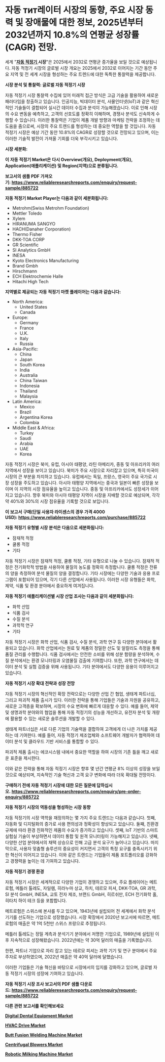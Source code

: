 <p><h1>자동 тит레이터 시장의 동향, 주요 시장 동력 및 장애물에 대한 정보, 2025년부터 2032년까지 10.8%의 연평균 성장률(CAGR) 전망.</h1></p><p>세계 "<strong><a href="https://www.reliableresearchreports.com/auto-titrators-r885722?utm_campaign=106&utm_medium=8&utm_source=Github&utm_content=ia&utm_term=10042025&utm_id=auto-titrators">자동 적정기&nbsp;</a></strong><strong>시장</strong>"은 2025에서 2032로 연평균 증가율을 보일 것으로 예상됩니다. 자동 적정기 시장의 글로벌 시장 개요는 2025에서 2032로 이어지는 기간 동안 주요 지역 및 전 세계 시장을 형성하는 주요 트렌드에 대한 독특한 통찰력을 제공합니다.</p>
<p><strong>시장 분석 및 통찰력: 글로벌 자동 적정기 시장</strong></p>
<p><p>자동 적정기 시장 통찰력 수집에 있어 미래적 접근 방식은 고급 기술을 활용하여 새로운 패러다임을 창출하고 있습니다. 인공지능, 빅데이터 분석, 사물인터넷(IoT)과 같은 혁신적인 기술들이 결합되어 실시간 데이터 수집과 분석이 가능해졌습니다. 이로 인해 시장의 수요 변동을 예측하고, 고객의 선호도를 정확히 이해하며, 경쟁사 분석도 신속하게 수행할 수 있습니다. 이러한 통찰력은 기업이 제품 개발 방향과 마케팅 전략을 조정하는 데 도움을 줌으로써, 시장의 주요 트렌드를 형성하는 데 중요한 역할을 할 것입니다. 자동 적정기 시장은 예상 기간 동안 10.8%의 CAGR로 성장할 것으로 전망되고 있으며, 이는 이러한 기술적 발전이 가져올 기회를 더욱 부각시키고 있습니다.</p><a href="%7CAUTHORITHY_DOMAIN_URL%7C?utm_campaign=106&utm_medium=8&utm_source=Github&utm_content=ia&utm_term=10042025&utm_id=auto-titrators"></a></p>
<p><strong>시장 세분화:</strong></p>
<p><strong>이 자동 적정기 Market은 다시 Overview(개요), Deployment(개요), Application(애플리케이션) 및 Region(지역)으로 분류됩니다.</strong></p>
<p><strong>보고서의 샘플 PDF 가져오기:&nbsp;<a href="https://www.reliableresearchreports.com/enquiry/request-sample/885722?utm_campaign=106&utm_medium=8&utm_source=Github&utm_content=ia&utm_term=10042025&utm_id=auto-titrators">https://www.reliableresearchreports.com/enquiry/request-sample/885722</a></strong><strong></strong></p>
<p><strong>자동 적정기 Market Player는 다음과 같이 세분화됩니다:</strong></p>
<p><ul><li>Metrohm(Swiss Metrohm Foundation)</li><li>Mettler Toledo</li><li>Xylem</li><li>HIRANUMA SANGYO</li><li>HACH(Danaher Corporation)</li><li>Thermo Fisher</li><li>DKK-TOA CORP</li><li>GR Scientific</li><li>SI Analytics GmbH</li><li>INESA</li><li>Kyoto Electronics Manufacturing</li><li>Brand Gmbh</li><li>Hirschmann</li><li>ECH Elektrochemie Halle</li><li>Hitachi High Tech</li></ul></p>
<p><strong>지역별로 제공되는 자동 적정기 마켓 플레이어는 다음과 같습니다:</strong></p>
<p><ul>
    <li>
        North America:
        <ul>
            <li>United States</li>
            <li>Canada</li>
        </ul>
    </li>
    <li>
        Europe:
        <ul>
            <li>Germany</li>
            <li>France</li>
            <li>U.K.</li>
            <li>Italy</li>
            <li>Russia</li>
        </ul>
    </li>
    <li>
        Asia-Pacific:
        <ul>
            <li>China</li>
            <li>Japan</li>
            <li>South Korea</li>
            <li>India</li>
            <li>Australia</li>
            <li>China Taiwan</li>
            <li>Indonesia</li>
            <li>Thailand</li>
            <li>Malaysia</li>
        </ul>
    </li>
    <li>
        Latin America:
        <ul>
            <li>Mexico</li>
            <li>Brazil</li>
            <li>Argentina Korea</li>
            <li>Colombia</li>
        </ul>
    </li>
    <li>
        Middle East & Africa:
        <ul>
            <li>Turkey</li>
            <li>Saudi</li>
            <li>Arabia</li>
            <li>UAE</li>
            <li>Korea</li>
        </ul>
    </li>
    </ul></p>
<p><p>자동 적정기 시장은 북미, 유럽, 아시아 태평양, 라틴 아메리카, 중동 및 아프리카의 여러 지역에서 성장을 보이고 있습니다. 북미가 주요 시장으로 자리잡고 있으며, 특히 미국이 시장의 큰 부분을 차지하고 있습니다. 유럽에서는 독일, 프랑스, 영국이 주요 국가로 시장 성장을 주도하고 있습니다. 아시아 태평양 지역에서는 중국과 일본이 빠른 성장을 보이며 이 지역의 시장 점유율을 높이고 있습니다. 중동 및 아프리카에서도 성장세가 이어지고 있습니다. 향후 북미와 아시아 태평양 지역이 시장을 지배할 것으로 예상되며, 각각 약 40%와 30%의 시장 점유율을 기록할 것으로 보입니다.</p></p>
<p><strong>이 보고서 구매(단일 사용자 라이센스의 경우 가격 4000 USD):&nbsp;<a href="https://www.reliableresearchreports.com/purchase/885722?utm_campaign=106&utm_medium=8&utm_source=Github&utm_content=ia&utm_term=10042025&utm_id=auto-titrators">https://www.reliableresearchreports.com/purchase/885722</a></strong></p>
<p><strong>자동 적정기 유형별 시장 분석은 다음으로 세분화됩니다:</strong></p>
<p><ul><li>잠재적 적정</li><li>쿨롱 적정</li><li>기타</li></ul></p>
<p><p>자동 적정기 시장은 잠재적 적정, 쿨롱 적정, 기타 유형으로 나눌 수 있습니다. 잠재적 적정은 전기화학적 방법을 사용하여 물질의 농도를 정확히 측정합니다. 쿨롱 적정은 전류의 양을 측정하여 분석 물질의 양을 결정합니다. 기타 시장에는 다양한 기술과 응용 프로그램이 포함되어 있으며, 각기 다른 산업에서 사용됩니다. 이러한 시장 유형들은 화학, 제약, 식품 및 환경 분야에서 중요하게 여겨집니다.</p></p>
<p><strong>자동 적정기 애플리케이션별 시장 산업 조사는 다음과 같이 세분화됩니다:</strong></p>
<p><ul><li>화학 산업</li><li>식품 검사</li><li>수질 분석</li><li>과학적 연구</li><li>기타</li></ul></p>
<p><p>자동 적정기 시장은 화학 산업, 식품 검사, 수질 분석, 과학 연구 등 다양한 분야에서 활용되고 있습니다. 화학 산업에서는 원료 및 제품의 정밀한 산도 및 알칼리도 측정을 통해 품질 관리를 수행합니다. 식품 검사에서는 안전한 소비를 위해 성분 함량을 분석하며, 수질 분석에서는 환경 모니터링과 오염물질 검출에 기여합니다. 또한, 과학 연구에서는 데이터 분석 및 실험 검증을 위해 사용됩니다. 기타 분야에서도 다양한 응용이 이루어지고 있습니다.</p></p>
<p><strong>자동 적정기 시장 확대 전략과 성장 전망</strong></p>
<p><p>자동 적정기 시장의 혁신적인 확장 전략으로는 다양한 산업 간 협업, 생태계 파트너십, 그리고 파괴적 제품 출시가 있다. 이러한 전략을 통해 기업들은 기술과 자원을 공유하고, 새로운 고객층을 확보하며, 시장의 수요 변화에 빠르게 대응할 수 있다. 예를 들어, 제약 및 생명과학 분야와의 협업을 통해 자동 적정기의 성능을 개선하고, 유전자 분석 및 개량에 활용할 수 있는 새로운 솔루션을 개발할 수 있다.</p><p>생태계 파트너십은 서로 다른 기업의 기술력을 결합하여 고객에게 더 나은 가치를 제공하는 데 기여한다. 예를 들어, 자동 적정기 제조업체와 소프트웨어 개발자가 협력하여 데이터 분석 및 클라우드 기반 서비스를 통합할 수 있다. </p><p>파괴적 제품 출시는 에코시스템 내에서 중요한 역할을 하여 시장의 기존 틀을 깨고 새로운 표준을 제시한다. </p><p>이와 같은 전략을 통해 자동 적정기 시장은 향후 몇 년간 연평균 8% 이상의 성장을 보일 것으로 예상되며, 지속적인 기술 혁신과 고객 요구 변화에 따라 더욱 확대될 전망이다.</p></p>
<p><strong>구매하기 전에 자동 적정기 시장에 대한 모든 질문에 답하십시오.&nbsp;<a href="https://www.reliableresearchreports.com/enquiry/pre-order-enquiry/885722?utm_campaign=106&utm_medium=8&utm_source=Github&utm_content=ia&utm_term=10042025&utm_id=auto-titrators">https://www.reliableresearchreports.com/enquiry/pre-order-enquiry/885722</a></strong><strong></strong></p>
<p><strong>자동 적정기 시장의 역동성을 형성하는 시장 동향</strong></p>
<p><p>자동 적정기의 시장 역학을 재정의하는 몇 가지 주요 트렌드는 다음과 같습니다. 첫째, 자동화 및 디지털화의 증가로 사용 편의성과 정확성이 향상되고 있습니다. 둘째, 친환경 규제에 따라 환경 친화적인 제품의 수요가 증가하고 있습니다. 셋째, IoT 기반의 스마트 실험실 기술이 부상하면서 데이터 통합 및 원격 모니터링이 가능해지고 있습니다. 넷째, 다양한 산업 분야에서의 채택 상승으로 인해 고급 분석 요구가 늘어나고 있습니다. 마지막으로, 사용자 맞춤형 솔루션의 중요성이 커지면서 고객의 특정 요구를 충족시키기 위한 혁신이 이어지고 있습니다. 이와 같은 트렌드는 기업들이 제품 포트폴리오를 강화하고 경쟁력을 높이는 데 기여하고 있습니다.</p></p>
<p><strong>자동 적정기 경쟁 환경</strong></p>
<p><p>자동 적정기 시장은 세계적으로 다양한 기업이 경쟁하고 있으며, 주요 플레이어는 메트로험, 메틀러 톨레도, 자일렘, 히라누마 상교, 하치, 테르모 피셔, DKK-TOA, GR 과학, SI 분석 GmbH, INESA, 교토 전자 제조, 브랜드 GmbH, 히르쉬만, ECH 전기화학 홀, 히타치 하이 테크 등을 포함합니다.</p><p>메트로험은 스위스에 본사를 두고 있으며, 1943년에 설립되어 전 세계에서 화학 분석 기기를 선도하는 기업으로 성장했습니다. 시장 확장에서 2020년 보고서에 따르면, 메트로험의 매출은 약 1억 5천만 스위스 프랑으로 추정됩니다. </p><p>메틀러 톨레도는 정밀 계측과 분석기기 분야에서 저명한 기업으로, 1989년에 설립된 이후 지속적으로 성장해왔습니다. 2022년에는 약 30억 달러의 매출을 기록했습니다. </p><p>한편, 파트너 기업으로 자리 잡고 있는 테르모 피셔는 과학 기기 및 연구 분야에서 주요 주자로 부상하였으며, 2022년 매출은 약 40억 달러에 달했습니다. </p><p>이러한 기업들은 기술 혁신을 바탕으로 시장에서의 입지를 강화하고 있으며, 글로벌 자동 적정기 시장의 성장에 기여하고 있습니다.</p></p>
<p><strong>자동 적정기 시장 조사 보고서의 PDF 샘플 다운로드:&nbsp;<a href="https://www.reliableresearchreports.com/enquiry/request-sample/885722?utm_campaign=106&utm_medium=8&utm_source=Github&utm_content=ia&utm_term=10042025&utm_id=auto-titrators">https://www.reliableresearchreports.com/enquiry/request-sample/885722</a></strong></p>
<p><strong></strong></p>
<p><strong></strong></p>
<p><strong></strong></p>
<p><strong></strong></p>
<p><strong>다른 관련 보고서를 확인해보세요</strong></p>
<p><strong><p><a href="https://github.com/zeyddaddo4/Market-Research-Report-List-1/blob/main/digital-dental-equipment-market.md?utm_campaign=106&utm_medium=8&utm_source=Github&utm_content=ia&utm_term=10042025&utm_id=auto-titrators">Digital Dental Equipment Market</a></p><p><a href="https://github.com/snakewaduddx/Market-Research-Report-List-1/blob/main/hvac-drive-market.md?utm_campaign=106&utm_medium=8&utm_source=Github&utm_content=ia&utm_term=10042025&utm_id=auto-titrators">HVAC Drive Market</a></p><p><a href="https://github.com/sakuniniray98/Market-Research-Report-List-1/blob/main/butt-fusion-welding-machine-market.md?utm_campaign=106&utm_medium=8&utm_source=Github&utm_content=ia&utm_term=10042025&utm_id=auto-titrators">Butt Fusion Welding Machine Market</a></p><p><a href="https://github.com/siriocooch4a/Market-Research-Report-List-1/blob/main/centrifugal-blowers-market.md?utm_campaign=106&utm_medium=8&utm_source=Github&utm_content=ia&utm_term=10042025&utm_id=auto-titrators">Centrifugal Blowers Market</a></p><p><a href="https://github.com/hunanuzmez/Market-Research-Report-List-1/blob/main/robotic-milking-machine-market.md?utm_campaign=106&utm_medium=8&utm_source=Github&utm_content=ia&utm_term=10042025&utm_id=auto-titrators">Robotic Milking Machine Market</a></p></strong></p>